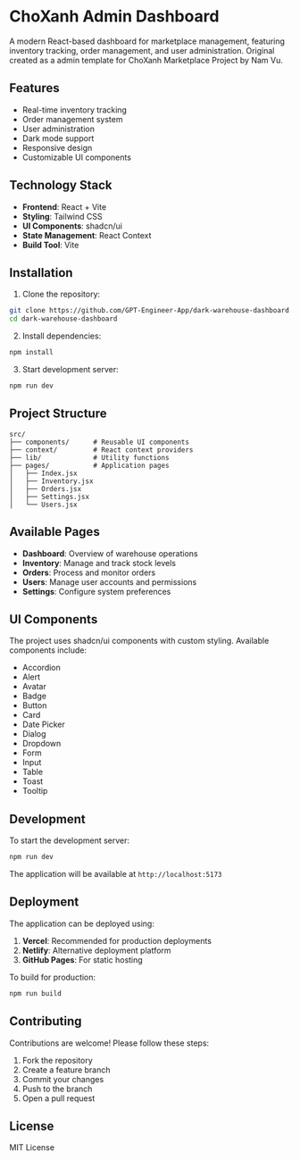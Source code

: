 # ChoXanh Admin Dashboard

A modern React-based dashboard for marketplace management, featuring inventory tracking, order management, and user administration. Original created as a admin template for ChoXanh Marketplace Project by Nam Vu.

## Features

- Real-time inventory tracking
- Order management system
- User administration
- Dark mode support
- Responsive design
- Customizable UI components

## Technology Stack

- **Frontend**: React + Vite
- **Styling**: Tailwind CSS
- **UI Components**: shadcn/ui
- **State Management**: React Context
- **Build Tool**: Vite

## Installation

1. Clone the repository:
```sh
git clone https://github.com/GPT-Engineer-App/dark-warehouse-dashboard.git
cd dark-warehouse-dashboard
```

2. Install dependencies:
```sh
npm install
```

3. Start development server:
```sh
npm run dev
```

## Project Structure

```
src/
├── components/      # Reusable UI components
├── context/         # React context providers
├── lib/             # Utility functions
├── pages/           # Application pages
│   ├── Index.jsx
│   ├── Inventory.jsx
│   ├── Orders.jsx
│   ├── Settings.jsx
│   └── Users.jsx
```

## Available Pages

- **Dashboard**: Overview of warehouse operations
- **Inventory**: Manage and track stock levels
- **Orders**: Process and monitor orders
- **Users**: Manage user accounts and permissions
- **Settings**: Configure system preferences

## UI Components

The project uses shadcn/ui components with custom styling. Available components include:

- Accordion
- Alert
- Avatar
- Badge
- Button
- Card
- Date Picker
- Dialog
- Dropdown
- Form
- Input
- Table
- Toast
- Tooltip

## Development

To start the development server:
```sh
npm run dev
```

The application will be available at `http://localhost:5173`

## Deployment

The application can be deployed using:

1. **Vercel**: Recommended for production deployments
2. **Netlify**: Alternative deployment platform
3. **GitHub Pages**: For static hosting

To build for production:
```sh
npm run build
```

## Contributing

Contributions are welcome! Please follow these steps:

1. Fork the repository
2. Create a feature branch
3. Commit your changes
4. Push to the branch
5. Open a pull request

## License

MIT License
